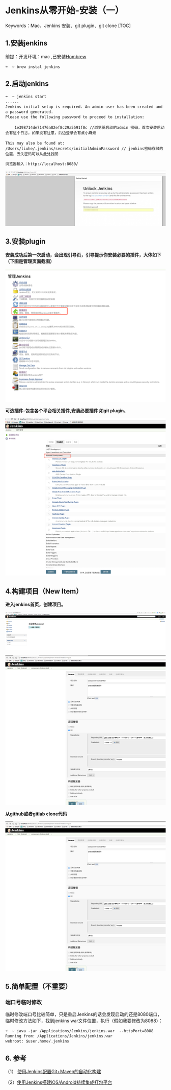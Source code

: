 # Jenkins从零开始-安装（一）

Keywords：Mac、Jenkins 安装、git plugin、git clone
[TOC]

## 1.安装jenkins
前提：开发环境：mac ,已安装[Hombrew](https://brew.sh/)

```
➜  ~ brew instal jenkins
```
## 2.启动jenkins

```
➜  ~ jenkins start
......
Jenkins initial setup is required. An admin user has been created and a password generated.
Please use the following password to proceed to installation:

    1e398714de71476a82ef8c29a5591f0c //浏览器启动的admin 密码，首次安装启动会有这个日志，如果没有注意，后边登录会有点小麻烦
    
This may also be found at: /Users/liuhe/.jenkins/secrets/initialAdminPassword // jenkins密码存储的位置，丢失密码可以从此处找回
```

    浏览器输入：http://localhost:8080/
  ![image](https://github.com/liuhea/DevNote/blob/master/CSDN/Jenkins/%E6%B5%8F%E8%A7%88%E5%99%A8%E6%89%93%E5%BC%80Jenkins.png?raw=true)
  
## 3.安装plugin
**安装成功后第一次启动，会出现引导页，引导提示你安装必要的插件，大体如下（下图是管理页面截图）**

![image](https://github.com/liuhea/DevNote/blob/master/CSDN/Jenkins/Jenkis%E7%AE%A1%E7%90%86%E9%A1%B5%E9%9D%A2.png?raw=true)

**可选插件-包含各个平台相关插件,安装必要插件 如git plugin**。

![image](https://github.com/liuhea/DevNote/blob/master/CSDN/Jenkins/Jenkins%E6%8F%92%E4%BB%B6%E5%AE%89%E8%A3%85%E9%A1%B5%E9%9D%A2.png?raw=true)

## 4.构建项目（New Item）
**进入jenkins首页，创建项目。**

![image](https://github.com/liuhea/DevNote/blob/master/CSDN/Jenkins/Jenkins%E9%A6%96%E9%A1%B5.png?raw=true)

![image](https://github.com/liuhea/DevNote/blob/master/CSDN/Jenkins/%E6%96%B0%E5%BB%BA%E9%A1%B9%E7%9B%AE%20git%20clone.png?raw=true)

**从github或者gitlab clone代码**

![image](https://github.com/liuhea/DevNote/blob/master/CSDN/Jenkins/%E6%96%B0%E5%BB%BA%E9%A1%B9%E7%9B%AE%20git%20clone.png?raw=true)

## 5.简单配置（不重要）
### 端口号临时修改
临时修改端口号比较简单，只是重启Jenkins的话会发现启动的还是8080端口，临时修改方法如下，找到jenkins war文件位置，执行（假如我要修改为8088）：
```
➜  ~ java -jar /Applications/Jenkins/jenkins.war  --httpPort=8088
Running from: /Applications/Jenkins/jenkins.war
webroot: $user.home/.jenkins
```


## 6. 参考
（1） [使用Jenkins配置Git+Maven的自动化构建](http://blog.csdn.net/xlgen157387/article/details/50353317)

（2）[使用Jenkins搭建iOS/Android持续集成打包平台](http://debugtalk.com/post/iOS-Android-Packing-with-Jenkins/)
  